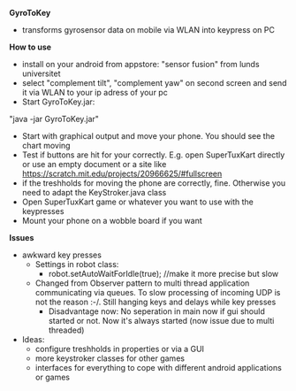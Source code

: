  **GyroToKey**
 * transforms gyrosensor data on mobile via WLAN into keypress on PC 

 **How to use**
 * install on your android from appstore: "sensor fusion" from lunds universitet
 * select "complement tilt", "complement yaw" on second screen and send it via WLAN to your ip adress of your pc
 * Start GyroToKey.jar:

 "java -jar GyroToKey.jar" 

* Start with graphical output and move your phone. You should see the chart moving
*  Test if buttons are hit for your correctly. E.g. open SuperTuxKart directly or use an empty document or a site like https://scratch.mit.edu/projects/20966625/#fullscreen
* if the treshholds for moving the phone are correctly, fine. Otherwise you need to adapt the KeyStroker.java class
* Open SuperTuxKart game or whatever you want to use with the keypresses
* Mount your phone on a wobble board if you want

 **Issues**
 * awkward key presses
 	* Settings in robot class:
 		* robot.setAutoWaitForIdle(true); //make it more precise but slow
 	* Changed from Observer pattern to multi thread application communicating via queues. To slow processing of incoming UDP is not the reason :-/. Still hanging keys and delays while key presses
 		* Disadvantage now: No seperation in main now if gui should started or not. Now it's always started (now issue due to multi threaded)
 * Ideas: 
 	* configure treshholds in properties or via a GUI
 	* more keystroker classes for other games
 	* interfaces for everything to cope with different android applications or games
 
